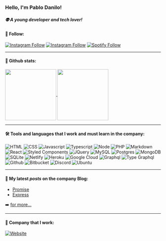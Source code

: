 ### Hello, I'm Pablo Danilo!
##### 👽 A young developer and tech lover!

#### 🚀 Follow:
  
[![Instagram Follow](https://img.shields.io/badge/linkedin-%230077B5.svg?&style=for-the-badge&logo=linkedin&logoColor=white)](https://www.linkedin.com/in/pablo-danilo-mota/)
[![Instagram Follow](https://img.shields.io/badge/instagram-%23E4405F.svg?&style=for-the-badge&logo=instagram&logoColor=white)](https://www.instagram.com/pablo_dm/)
[![Spotify Follow](https://img.shields.io/badge/spotify-%231ED760.svg?&style=for-the-badge&logo=spotify&logoColor=white)](https://open.spotify.com/user/pablo_danilo)

---

#### 👾 Github stats:

<p>
  <a href="https://github.com/pablodanilomota/github-readme-stats">
    <img
      align="center"
      height="165"
      src="https://github-readme-stats.vercel.app/api?username=pablodanilomota&count_private=true&show_icons=true&custom_title=Pablo's%20Github%20Stats&hide=issues&theme=dracula"
    />
  </a>
  
  <a href="https://github.com/pablodanilomota/github-readme-stats">
    <img
      align="center"
      height="165"
      src="https://github-readme-stats.vercel.app/api/top-langs/?username=pablodanilomota&&layout=compact&theme=dracula&langs_count=8)"
    />
  </a>
</p>

---

#### 🛠 Tools and languages that I work and must learn in the company:

![HTML](https://img.shields.io/badge/html5%20-%23E34F26.svg?&style=for-the-badge&logo=html5&logoColor=white)
![CSS](https://img.shields.io/badge/css3%20-%231572B6.svg?&style=for-the-badge&logo=css3&logoColor=white)
![Javascript](https://img.shields.io/badge/javascript-%23F7DF1E.svg?&style=for-the-badge&logo=javascript&logoColor=black)
![Typescript](https://img.shields.io/badge/typescript%20-%23007ACC.svg?&style=for-the-badge&logo=typescript&logoColor=white)
![Node](https://img.shields.io/badge/node.js%20-%2343853D.svg?&style=for-the-badge&logo=node.js&logoColor=white)
![PHP](https://img.shields.io/badge/php-%23777BB4.svg?&style=for-the-badge&logo=php&logoColor=white)
![Markdown](https://img.shields.io/badge/markdown-%23000000.svg?&style=for-the-badge&logo=markdown&logoColor=white)
![React](https://img.shields.io/badge/react%20-%2320232a.svg?&style=for-the-badge&logo=react&logoColor=%2361DAFB)
![Styled Components](https://img.shields.io/badge/styled_components%20-DB7093.svg?&style=for-the-badge&logo=styled-components&logoColor=white)
![JQuery](https://img.shields.io/badge/jquery%20-%230769AD.svg?&style=for-the-badge&logo=jquery&logoColor=white)
![MySQL](https://img.shields.io/badge/mysql-%2300f.svg?&style=for-the-badge&logo=mysql&logoColor=white)
![Postgres](https://img.shields.io/badge/postgres-%23316192.svg?&style=for-the-badge&logo=postgresql&logoColor=white)
![MongoDB](https://img.shields.io/badge/MongoDB-%234ea94b.svg?&style=for-the-badge&logo=mongodb&logoColor=white)
![SQLite](https://img.shields.io/badge/sqlite-%2307405e.svg?&style=for-the-badge&logo=sqlite&logoColor=white)
![Netlify](https://img.shields.io/badge/netlify%20-00C7B7.svg?&style=for-the-badge&logo=netlify&logoColor=white)
![Heroku](https://img.shields.io/badge/heroku%20-430098.svg?&style=for-the-badge&logo=heroku&logoColor=white)
![Google Cloud](https://img.shields.io/badge/Google%20Cloud-%234285F4?logo=google-cloud&logoColor=white&style=for-the-badge)
![Graphql](https://img.shields.io/badge/graphql-%23e10098.svg?&style=for-the-badge&logo=graphql&logoColor=white)
![Type Graphql](https://img.shields.io/badge/type_graphql-%232f7bc5.svg?&style=for-the-badge&logo=graphql&logoColor=white)
![Github](https://img.shields.io/badge/github-%23100000.svg?&style=for-the-badge&logo=github&logoColor=white)
![Bitbucket](https://img.shields.io/badge/bitbucket-%23330f63.svg?color=143864&style=for-the-badge&logo=bitbucket&logoColor=white)
![Discord](https://img.shields.io/badge/discord-%237289DA.svg?&style=for-the-badge&logo=discord&logoColor=white)
![Ubuntu](https://img.shields.io/badge/ubuntu-E95420?logo=ubuntu&logoColor=white&style=for-the-badge)

---

#### 📕 My latest _posts_ on the company Blog:

<!-- BLOG-POST-LIST:START -->
- [Promise](http://blog.fw7.com.br/posts/promise/)
- [Express](http://blog.fw7.com.br/posts/express-node/)
<!-- BLOG-POST-LIST:END -->

➡️ [for more...](http://blog.fw7.com.br/)

---

#### 💼 Company that I work: 

[![Website](https://img.shields.io/badge/github-%23100000.svg?&style=for-the-badge&logo=github&logoColor=white)](https://github.com/fw7-solucoes)
